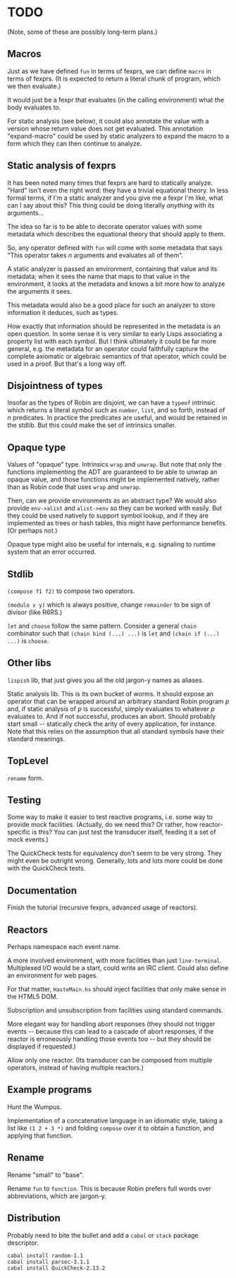 TODO
====

(Note, some of these are possibly long-term plans.)

Macros
------

Just as we have defined `fun` in terms of fexprs, we can
define `macro` in terms of fexprs.  (It is expected to
return a literal chunk of program, which we then evaluate.)

It would just be a fexpr that evaluates (in the calling
environment) what the body evaluates to.

For static analysis (see below), it could also annotate
the value with a version whose return value does not get
evaluated.  This annotation "expand-macro" could be used
by static analyzers to expand the macro to a form which
they can then continue to analyze.

Static analysis of fexprs
-------------------------

It has been noted many times that fexprs are hard to statically
analyze.  "Hard" isn't even the right word: they have a trivial
equational theory.  In less formal terms, if I'm a static
analyzer and you give me a fexpr I'm like, what can I say about
this?  This thing could be doing literally _anything_ with its
arguments...

The idea so far is to be able to decorate operator values with
some metadata which describes the equational theory that should
apply to them.

So, any operator defined with `fun` will come with some metadata
that says "This operator takes _n_ arguments and evaluates all
of them".

A static analyzer is passed an environment, containing that value
and its metadata; when it sees the name that maps to that value
in the environment, it looks at the metadata and knows a bit more
how to analyze the arguments it sees.

This metadata would also be a good place for such an analyzer to
store information it deduces, such as types.

How exactly that information should be represented in the metadata
is an open question.  In some sense it is very similar to early
Lisps associating a property list with each symbol.  But I think
ultimately it could be far more general, e.g. the metadata for an
operator could faithfully capture the complete axiomatic or
algebraic semantics of that operator, which could be used in a
proof.  But that's a long way off.

Disjointness of types
---------------------

Insofar as the types of Robin are disjoint, we can have a
`typeof` intrinsic which returns a literal symbol such as
`number`, `list`, and so forth, instead of _n_ predicates.
In practice the predicates are useful, and would be retained
in the stdlib.  But this could make the set of intrinsics smaller.

Opaque type
-----------

Values of "opaque" type.  Intrinsics `wrap` and `unwrap`.  But note
that only the functions implementing the ADT are guaranteed to be able
to unwrap an opaque value, and those functions might be implemented
natively, rather than as Robin code that uses `wrap` and `unwrap`.

Then, can we provide environments as an abstract type?  We would
also provide `env->alist` and `alist->env` so they can be worked
with easily.  But they could be used natively to support symbol
lookup, and if they are implemented as trees or hash tables, this
might have performance benefits.  (Or perhaps not.)

Opaque type might also be useful for internals, e.g. signaling
to runtime system that an error occurred.

Stdlib
------

`(compose f1 f2)` to compose two operators.

`(modulo x y)` which is always positive, change `remainder` to
be sign of divisor (like R6RS.)

`let` and `choose` follow the same pattern.  Consider a general
`chain` combinator such that `(chain bind (...) ...)` is `let` and
`(chain if (...) ...)` is `choose`.

Other libs
----------

`lispish` lib, that just gives you all the old jargon-y names
as aliases.

Static analysis lib.  This is its own bucket of worms.  It should
expose an operator that can be wrapped around an arbitrary standard
Robin program _p_ and, if static analysis of _p_ is successful,
simply evaluates to whatever _p_ evaluates to.  And if not
successful, produces an abort.  Should probably start small --
statically check the arity of every application, for instance.
Note that this relies on the assumption that all standard symbols
have their standard meanings.

TopLevel
--------

`rename` form.

Testing
-------

Some way to make it easier to test reactive programs, i.e.
some way to provide mock facilities.  (Actually, do we need this?
Or rather, how reactor-specific is this?  You can just test the
transducer itself, feeding it a set of mock events.)

The QuickCheck tests for equivalency don't seem to be very strong.  They might
even be outright wrong.  Generally, lots and lots more could be done with
the QuickCheck tests.

Documentation
-------------

Finish the tutorial (recursive fexprs, advanced usage of reactors).

Reactors
--------

Perhaps namespace each event name.

A more involved environment, with more facilities than just
`line-terminal`.  Multiplexed I/O would be a start, could write an
IRC client.  Could also define an environment for web pages.

For that matter, `HasteMain.hs` should inject facilities that
only make sense in the HTML5 DOM.

Subscription and unsubscription from facilities using standard commands.

More elegant way for handling abort responses (they should not
trigger events -- because this can lead to a cascade of abort
responses, if the reactor is erroneously handling those events too --
but they should be displayed if requested.)

Allow only one reactor.  (Its transducer can be composed from
multiple operators, instead of having multiple reactors.)

Example programs
----------------

Hunt the Wumpus.

Implementation of a concatenative language in an idiomatic style,
taking a list like `(1 2 + 3 *)` and folding `compose` over it to
obtain a function, and applying that function.

Rename
------

Rename "small" to "base".

Rename `fun` to `function`.  This is because Robin prefers full words
over abbreviations, which are jargon-y.

Distribution
------------

Probably need to bite the bullet and add a `cabal` or `stack`
package descriptor.

    cabal install random-1.1
    cabal install parsec-3.1.1
    cabal install QuickCheck-2.13.2

